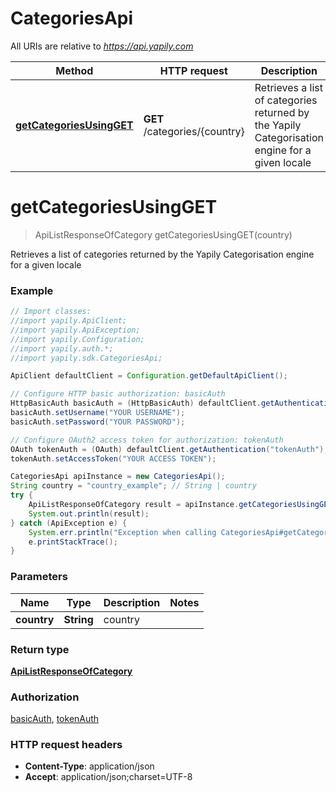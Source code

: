 # CategoriesApi

All URIs are relative to *https://api.yapily.com*

Method | HTTP request | Description
------------- | ------------- | -------------
[**getCategoriesUsingGET**](CategoriesApi.md#getCategoriesUsingGET) | **GET** /categories/{country} | Retrieves a list of categories returned by the Yapily Categorisation engine for a given locale


<a name="getCategoriesUsingGET"></a>
# **getCategoriesUsingGET**
> ApiListResponseOfCategory getCategoriesUsingGET(country)

Retrieves a list of categories returned by the Yapily Categorisation engine for a given locale

### Example
```java
// Import classes:
//import yapily.ApiClient;
//import yapily.ApiException;
//import yapily.Configuration;
//import yapily.auth.*;
//import yapily.sdk.CategoriesApi;

ApiClient defaultClient = Configuration.getDefaultApiClient();

// Configure HTTP basic authorization: basicAuth
HttpBasicAuth basicAuth = (HttpBasicAuth) defaultClient.getAuthentication("basicAuth");
basicAuth.setUsername("YOUR USERNAME");
basicAuth.setPassword("YOUR PASSWORD");

// Configure OAuth2 access token for authorization: tokenAuth
OAuth tokenAuth = (OAuth) defaultClient.getAuthentication("tokenAuth");
tokenAuth.setAccessToken("YOUR ACCESS TOKEN");

CategoriesApi apiInstance = new CategoriesApi();
String country = "country_example"; // String | country
try {
    ApiListResponseOfCategory result = apiInstance.getCategoriesUsingGET(country);
    System.out.println(result);
} catch (ApiException e) {
    System.err.println("Exception when calling CategoriesApi#getCategoriesUsingGET");
    e.printStackTrace();
}
```

### Parameters

Name | Type | Description  | Notes
------------- | ------------- | ------------- | -------------
 **country** | **String**| country |

### Return type

[**ApiListResponseOfCategory**](ApiListResponseOfCategory.md)

### Authorization

[basicAuth](../README.md#basicAuth), [tokenAuth](../README.md#tokenAuth)

### HTTP request headers

 - **Content-Type**: application/json
 - **Accept**: application/json;charset=UTF-8

